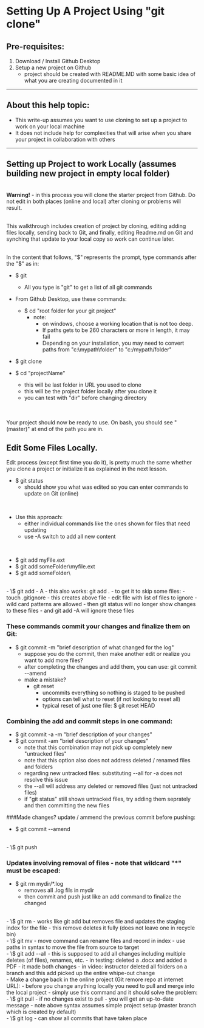 # Setting Up A Project Using "git clone"

## Pre-requisites:

1. Download / Install Github Desktop
2. Setup a new project on Github
   - project should be created with README.MD with some basic idea of what you are creating documented in it

----
   
## About this help topic:  
- This write-up assumes you want to use cloning to set up a project to work on your local machine
- It does not include help for complexities that will arise when you share your project in collaboration with others
   
----
## Setting up Project to work Locally (assumes building new project in empty local folder)
<br/>**Warning!** - in this process you will clone the starter project from Github.
Do not edit in both places (online and local) after cloning or problems will result.

<br/>This walkthrough includes creation of project by cloning, editing adding files locally, sending back to Git,
and finally, editing Readme.md on Git and synching that update to your local copy so work can continue later.

<br/>In the content that follows, "$" represents the prompt, type commands after the "$" as in:
- \$ git
  - All you type is "git" to get a list of all git commands

- From Github Desktop, use these commands:
  - \$ cd "root folder for your git project"
    - note:  
	  - on windows, choose a working location that is not too deep.  
      - If paths gets to be 260 characters or more in length, it may fail
	  - Depending on your installation, you may need to convert paths from "c:\mypath\folder" to "c:/mypath/folder"

- \$ git clone <URL to clone from project you created on Github>
- \$ cd "projectName" 
  - this will be last folder in URL you used to clone
  - this will be the project folder locally after you clone it
  - you can test with "dir" before changing directory
  
<br/><br/>Your project should now be ready to use.  On bash, you should see "(master)" at end of the path you are in.

## Edit Some Files Locally.
Edit process (except first time you do it), is pretty much the same whether you clone a project or initialize it as explained
in the next lesson.
- \$ git status
  - should show you what was edited so you can enter commands to update on Git (online)
<br/>

- Use this approach:
  - either individual commands like the ones shown for files that need updating
  - use -A switch to add all new content
<br/>

- \$ git add myFile.ext
- \$ git add someFolder\myfile.ext
- \$ git add someFolder\

<br/>
- \$ git add - A
  - this also works:  git add .
  - to get it to skip some files:
    - touch .gitignore
	  - this creates above file
	  - edit file with list of files to ignore
	  - wild card patterns are allowed
	  - then git status will no longer show changes to these files
	  - and git add -A will ignore these files
  
### These commands commit your changes and finalize them on Git:

- \$ git commit -m "brief description of what changed for the log"
  - suppose you do the commit, then make another edit or realize you want to add more files?
  - after completing the changes and add them, you can use:  git commit --amend
  - make a mistake?  
    - git reset
	  - uncommits everything so nothing is staged to be pushed
	  - options can tell what to reset (if not looking to reset all)
	  - typical reset of just one file:  \$ git reset HEAD <filename>

### Combining the add and commit steps in one command:

- \$ git commit -a -m "brief description of your changes"
- \$ git commit -am "brief description of your changes"
  - note that this combination may not pick up completely new "untracked files"
  - note that this option also does not address deleted / renamed files and folders
  - regarding new untracked files:  substituting --all for -a does not resolve this issue
  - the --all will address any deleted or removed files (just not untracked files)
  - if "git status" still shows untracked files, try adding them seprately and then committing the new files

###Made changes?  update / ammend the previous commit before pushing:

- \$ git commit --amend

<br/>	  
- \$ git push

### Updates involving removal of files - note that wildcard "*" must be escaped:

- \$ git rm mydir/\*.log
  - removes all .log fils in mydir 
  - then commit and push just like an add command to finalize the changed

<br/>
- \$ git rm <file-name>
  - works like git add but removes file and updates the staging index for the file
  - this remove deletes it fully (does not leave one in recycle bin)

<br/>
- \$ git mv <file> <renamed file>
  - move command can rename files and record in index
  - use paths in syntax to move the file from source to target

<br/>  
- \$ git add --all
  - this is supposed to add all changes including multiple deletes (of files), renames, etc.
  - in testing:  deleted a .docx and added a PDF - it made both changes
  - in video:  instructor deleted all folders on a branch and this add picked up the entire whipe-out change  

<br/>  
- Make a change back in the online project (Git remore repo at internet URL):
  - before you change anything locally you need to pull and merge into the local project
  - simply use this command and it should solve the problem:
    - \$ git pull
    - if no changes exist to pull - you will get an up-to-date message
    - note above syntax assumes simple project setup (master branch which is created by default)	

<br/>
- \$ git log 
  - can show all commits that have taken place
